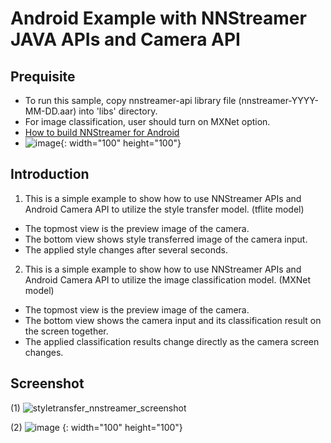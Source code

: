 # Android Example with NNStreamer JAVA APIs and Camera API

## Prequisite

- To run this sample, copy nnstreamer-api library file (nnstreamer-YYYY-MM-DD.aar) into 'libs' directory.
- For image classification, user should turn on MXNet option.
- [How to build NNStreamer for Android](https://github.com/nnstreamer/nnstreamer/tree/master/api/android)
- ![image](https://user-images.githubusercontent.com/81565280/173046787-ded3aa1e-6815-41d2-b61b-b9616371a5a7.png){: width="100" height="100"}

## Introduction

1. This is a simple example to show how to use NNStreamer APIs and Android Camera API to utilize the style transfer model. (tflite model)

- The topmost view is the preview image of the camera.
- The bottom view shows style transferred image of the camera input.
- The applied style changes after several seconds.

2. This is a simple example to show how to use NNStreamer APIs and Android Camera API to utilize the image classification model. (MXNet model)

- The topmost view is the preview image of the camera.
- The bottom view shows the camera input and its classification result on the screen together.
- The applied classification results change directly as the camera screen changes.

## Screenshot

(1) ![styletransfer_nnstreamer_screenshot](./styletransfer_nnstreamer_screenshot.webp)

(2) ![image](https://user-images.githubusercontent.com/81565280/173046757-ff4c989a-bf12-4212-87a6-e583ab79506c.png) {: width="100" height="100"}

